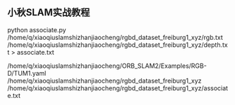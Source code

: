 ## 小秋SLAM实战教程

python associate.py /home/q/xiaoqiuslamshizhanjiaocheng/rgbd_dataset_freiburg1_xyz/rgb.txt /home/q/xiaoqiuslamshizhanjiaocheng/rgbd_dataset_freiburg1_xyz/depth.txt > associate.txt

/home/q/xiaoqiuslamshizhanjiaocheng/ORB_SLAM2/Examples/RGB-D/TUM1.yaml
/home/q/xiaoqiuslamshizhanjiaocheng/rgbd_dataset_freiburg1_xyz
/home/q/xiaoqiuslamshizhanjiaocheng/rgbd_dataset_freiburg1_xyz/associate.txt
